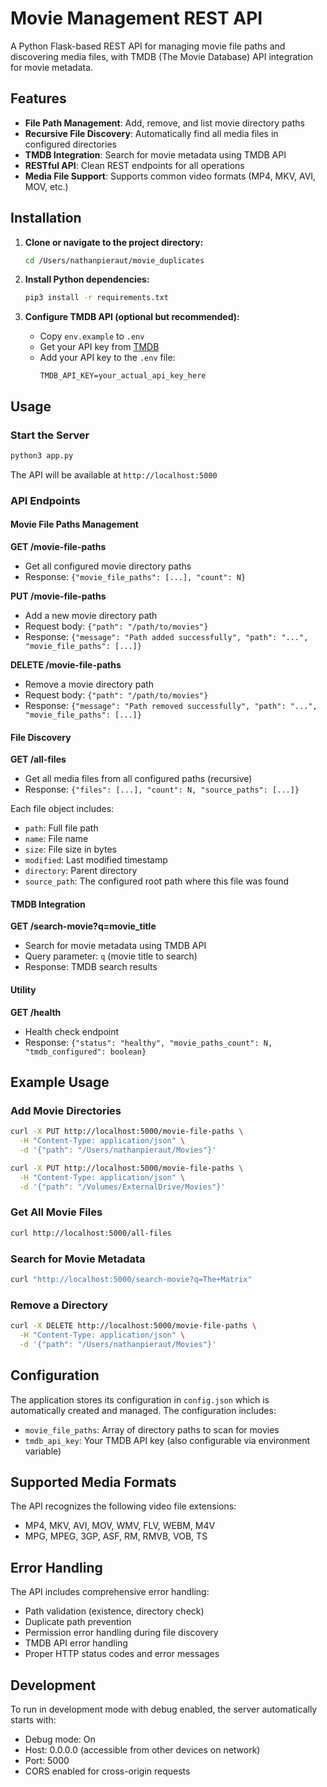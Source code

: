 # Movie Management REST API

A Python Flask-based REST API for managing movie file paths and discovering media files, with TMDB (The Movie Database) API integration for movie metadata.

## Features

- **File Path Management**: Add, remove, and list movie directory paths
- **Recursive File Discovery**: Automatically find all media files in configured directories
- **TMDB Integration**: Search for movie metadata using TMDB API
- **RESTful API**: Clean REST endpoints for all operations
- **Media File Support**: Supports common video formats (MP4, MKV, AVI, MOV, etc.)

## Installation

1. **Clone or navigate to the project directory:**
   ```bash
   cd /Users/nathanpieraut/movie_duplicates
   ```

2. **Install Python dependencies:**
   ```bash
   pip3 install -r requirements.txt
   ```

3. **Configure TMDB API (optional but recommended):**
   - Copy `env.example` to `.env`
   - Get your API key from [TMDB](https://www.themoviedb.org/settings/api)
   - Add your API key to the `.env` file:
     ```
     TMDB_API_KEY=your_actual_api_key_here
     ```

## Usage

### Start the Server

```bash
python3 app.py
```

The API will be available at `http://localhost:5000`

### API Endpoints

#### Movie File Paths Management

**GET /movie-file-paths**
- Get all configured movie directory paths
- Response: `{"movie_file_paths": [...], "count": N}`

**PUT /movie-file-paths**
- Add a new movie directory path
- Request body: `{"path": "/path/to/movies"}`
- Response: `{"message": "Path added successfully", "path": "...", "movie_file_paths": [...]}`

**DELETE /movie-file-paths**
- Remove a movie directory path
- Request body: `{"path": "/path/to/movies"}`
- Response: `{"message": "Path removed successfully", "path": "...", "movie_file_paths": [...]}`

#### File Discovery

**GET /all-files**
- Get all media files from all configured paths (recursive)
- Response: `{"files": [...], "count": N, "source_paths": [...]}`

Each file object includes:
- `path`: Full file path
- `name`: File name
- `size`: File size in bytes
- `modified`: Last modified timestamp
- `directory`: Parent directory
- `source_path`: The configured root path where this file was found

#### TMDB Integration

**GET /search-movie?q=movie_title**
- Search for movie metadata using TMDB API
- Query parameter: `q` (movie title to search)
- Response: TMDB search results

#### Utility

**GET /health**
- Health check endpoint
- Response: `{"status": "healthy", "movie_paths_count": N, "tmdb_configured": boolean}`

## Example Usage

### Add Movie Directories
```bash
curl -X PUT http://localhost:5000/movie-file-paths \
  -H "Content-Type: application/json" \
  -d '{"path": "/Users/nathanpieraut/Movies"}'

curl -X PUT http://localhost:5000/movie-file-paths \
  -H "Content-Type: application/json" \
  -d '{"path": "/Volumes/ExternalDrive/Movies"}'
```

### Get All Movie Files
```bash
curl http://localhost:5000/all-files
```

### Search for Movie Metadata
```bash
curl "http://localhost:5000/search-movie?q=The+Matrix"
```

### Remove a Directory
```bash
curl -X DELETE http://localhost:5000/movie-file-paths \
  -H "Content-Type: application/json" \
  -d '{"path": "/Users/nathanpieraut/Movies"}'
```

## Configuration

The application stores its configuration in `config.json` which is automatically created and managed. The configuration includes:

- `movie_file_paths`: Array of directory paths to scan for movies
- `tmdb_api_key`: Your TMDB API key (also configurable via environment variable)

## Supported Media Formats

The API recognizes the following video file extensions:
- MP4, MKV, AVI, MOV, WMV, FLV, WEBM, M4V
- MPG, MPEG, 3GP, ASF, RM, RMVB, VOB, TS

## Error Handling

The API includes comprehensive error handling:
- Path validation (existence, directory check)
- Duplicate path prevention
- Permission error handling during file discovery
- TMDB API error handling
- Proper HTTP status codes and error messages

## Development

To run in development mode with debug enabled, the server automatically starts with:
- Debug mode: On
- Host: 0.0.0.0 (accessible from other devices on network)
- Port: 5000
- CORS enabled for cross-origin requests
